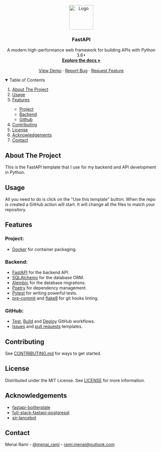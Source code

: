 <br />
<p align="center">
  <a href="https://github.com/boilercodes/fastapi-firebase">
    <img src="https://cdn.worldvectorlogo.com/logos/fastapi-1.svg" alt="Logo" width="80" height="80">
  </a>

<h3 align="center">FastAPI</h3>

  <p align="center">
    A modern high-performance web framework for building APIs with Python 3.6+
    <br />
    <a href="https://github.com/boilercodes/fastapi-firebase"><strong>Explore the docs »</strong></a>
    <br />
    <br />
    <a href="https://github.com/boilercodes/fastapi-firebase">View Demo</a>
    ·
    <a href="https://github.com/boilercodes/fastapi-firebase/issues/new?assignees=&labels=&template=bug_report.md&title=">Report Bug</a>
    ·
    <a href="https://github.com/boilercodes/fastapi-firebase/issues/new?assignees=&labels=&template=feature_request.md&title=">Request Feature</a>
  </p>

<!-- TABLE OF CONTENTS -->
<details open="open">
  <summary>Table of Contents</summary>
  <ol>
    <li>
      <a href="#about-the-project">About The Project</a>
    </li>
    <li><a href="#usage">Usage</a></li>
    <li><a href="#features">Features</a></li>
    <ul>
        <li><a href="#project">Project</a></li>
        <li><a href="#backend">Backend</a></li>
        <li><a href="#github">Github</a></li>
      </ul>
    <li><a href="#contributing">Contributing</a></li>
    <li><a href="#license">License</a></li>
    <li><a href="#acknowledgements">Acknowledgements</a></li>
    <li><a href="#contact">Contact</a></li>
  </ol>
</details>



<!-- ABOUT THE PROJECT -->

## About The Project

This is the FastAPI template that I use for my backend and API development in Python.

<!-- Usage -->

## Usage

All you need to do is click on the "Use this template" button. When the repo is created a GitHub action will start. It
will change all the files to match your repository.

<!-- Features -->

## Features

### Project:
* [Docker](https://www.docker.com/) for container packaging.

### Backend:
* [FastAPI](https://fastapi.tiangolo.com/) for the backend API.
* [SQLAlchemy](https://www.sqlalchemy.org/) for the database ORM.
* [Alembic](https://alembic.sqlalchemy.org/en/latest/) for the database migrations.
* [Poetry](https://python-poetry.org/) for dependency management.
* [Pytest](https://docs.pytest.org/en/6.2.x/) for writing powerful tests.
* [pre-commit](https://pre-commit.com/) and [flake8](https://flake8.pycqa.org/en/latest/) for git hooks linting.

### GitHub:

* [Test](https://github.com/boilercodes/fastapi-firebase/blob/main/.github/workflows/test.yaml),
  [Build](https://github.com/boilercodes/fastapi-firebase/blob/main/.github/workflows/build.yaml) and
  [Deploy](https://github.com/boilercodes/fastapi-firebase/blob/main/.github/workflows/deploy.yaml) GitHub workflows.
* [Issues](https://github.com/boilercodes/fastapi-firebase/tree/main/.github/ISSUE_TEMPLATE)
  and [pull requests](https://github.com/boilercodes/fastapi-firebase/blob/main/.github/pull_request_template.md) templates.

<!-- CONTRIBUTING -->

## Contributing

See [CONTRIBUTING.md](https://github.com/boilercodes/fastapi-firebase/blob/main/CONTRIBUTING.md) for ways to get started.

<!-- LICENSE -->

## License

Distributed under the MIT License. See [LICENSE](https://github.com/boilercodes/fastapi-firebase/blob/main/LICENSE) for more
information.

<!-- ACKNOWLEDGMENTS -->

## Acknowledgements

 - [fastapi-boilterplate](https://github.com/skb1129/fastapi-boilerplate)
 - [full-stack-fastapi-postgresql](https://github.com/tiangolo/full-stack-fastapi-postgresql)
 - [sir-lancebot](https://github.com/python-discord/sir-lancebot)

<!-- CONTACT -->

## Contact

Menai Rami - [@menai_rami](https://twitter.com/menai_rami) - rami.menai@outlook.com
